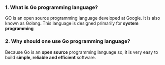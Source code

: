 ### 1. What is Go programming language?
GO is an open source programming language developed at Google. It is also known as Golang. This language is designed primarily for **system programming**

### 2. Why should one use Go programming language?
Because Go is an **open source** programming language so, it is very easy to build **simple, reliable and efficient** software.
